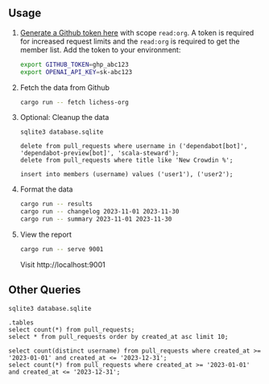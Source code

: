 ## Usage

1. [Generate a Github token here](https://github.com/settings/tokens/new) with scope `read:org`. A token is required for increased request limits and the `read:org` is required to get the member list. Add the token to your environment:

    ```bash
    export GITHUB_TOKEN=ghp_abc123
    export OPENAI_API_KEY=sk-abc123
    ```

2. Fetch the data from Github

    ```bash
    cargo run -- fetch lichess-org
    ```

3. Optional: Cleanup the data

    ```
    sqlite3 database.sqlite

    delete from pull_requests where username in ('dependabot[bot]', 'dependabot-preview[bot]', 'scala-steward');
    delete from pull_requests where title like 'New Crowdin %';

    insert into members (username) values ('user1'), ('user2');
    ```

4. Format the data

    ```bash
    cargo run -- results
    cargo run -- changelog 2023-11-01 2023-11-30
    cargo run -- summary 2023-11-01 2023-11-30
    ```

5. View the report

    ```bash
    cargo run -- serve 9001
    ```

   Visit http://localhost:9001

## Other Queries

```
sqlite3 database.sqlite

.tables
select count(*) from pull_requests;
select * from pull_requests order by created_at asc limit 10;

select count(distinct username) from pull_requests where created_at >= '2023-01-01' and created_at <= '2023-12-31';
select count(*) from pull_requests where created_at >= '2023-01-01' and created_at <= '2023-12-31';
```
